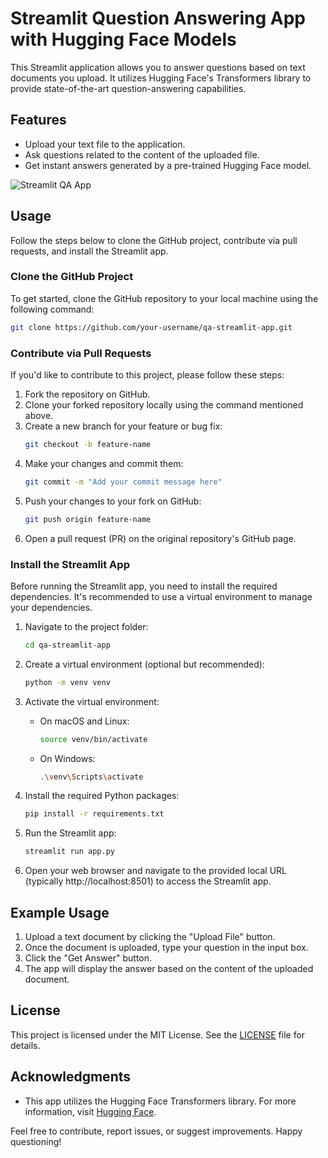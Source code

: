 # Streamlit Question Answering App with Hugging Face Models

This Streamlit application allows you to answer questions based on text documents you upload. It utilizes Hugging Face's Transformers library to provide state-of-the-art question-answering capabilities.

## Features

- Upload your text file to the application.
- Ask questions related to the content of the uploaded file.
- Get instant answers generated by a pre-trained Hugging Face model.

![Streamlit QA App](demo.png)

## Usage

Follow the steps below to clone the GitHub project, contribute via pull requests, and install the Streamlit app.

### Clone the GitHub Project

To get started, clone the GitHub repository to your local machine using the following command:

```bash
git clone https://github.com/your-username/qa-streamlit-app.git
```

### Contribute via Pull Requests

If you'd like to contribute to this project, please follow these steps:

1. Fork the repository on GitHub.
2. Clone your forked repository locally using the command mentioned above.
3. Create a new branch for your feature or bug fix:
   ```bash
   git checkout -b feature-name
   ```
4. Make your changes and commit them:
   ```bash
   git commit -m "Add your commit message here"
   ```
5. Push your changes to your fork on GitHub:
   ```bash
   git push origin feature-name
   ```
6. Open a pull request (PR) on the original repository's GitHub page.

### Install the Streamlit App

Before running the Streamlit app, you need to install the required dependencies. It's recommended to use a virtual environment to manage your dependencies.

1. Navigate to the project folder:
   ```bash
   cd qa-streamlit-app
   ```

2. Create a virtual environment (optional but recommended):
   ```bash
   python -m venv venv
   ```

3. Activate the virtual environment:

   - On macOS and Linux:
     ```bash
     source venv/bin/activate
     ```

   - On Windows:
     ```bash
     .\venv\Scripts\activate
     ```

4. Install the required Python packages:

   ```bash
   pip install -r requirements.txt
   ```

5. Run the Streamlit app:

   ```bash
   streamlit run app.py
   ```

6. Open your web browser and navigate to the provided local URL (typically http://localhost:8501) to access the Streamlit app.

## Example Usage

1. Upload a text document by clicking the "Upload File" button.
2. Once the document is uploaded, type your question in the input box.
3. Click the "Get Answer" button.
4. The app will display the answer based on the content of the uploaded document.

## License

This project is licensed under the MIT License. See the [LICENSE](LICENSE) file for details.

## Acknowledgments

- This app utilizes the Hugging Face Transformers library. For more information, visit [Hugging Face](https://huggingface.co/).

Feel free to contribute, report issues, or suggest improvements. Happy questioning!
